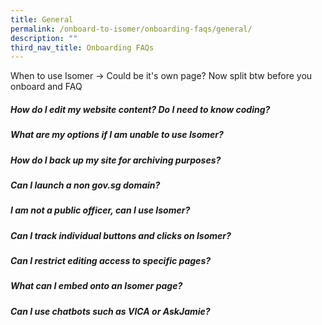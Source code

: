 ```yaml
---
title: General
permalink: /onboard-to-isomer/onboarding-faqs/general/
description: ""
third_nav_title: Onboarding FAQs
---
```

When to use Isomer -> Could be it's own page? Now split btw before you onboard and FAQ



##### How do I edit my website content? Do I need to know coding?

#####  What are my options if I am unable to use Isomer?

#####  How do I back up my site for archiving purposes?

##### Can I launch a non gov.sg domain?

##### I am not a public officer, can I use Isomer?

#####  Can I track individual buttons and clicks on Isomer?

#####  Can I restrict editing access to specific pages?

#####  What can I embed onto an Isomer page?

##### Can I use chatbots such as VICA or AskJamie?